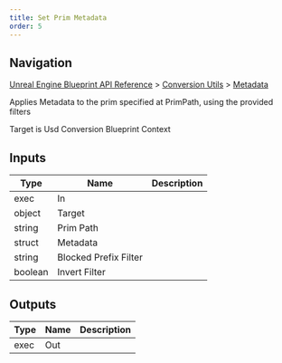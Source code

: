 ```yaml
---
title: Set Prim Metadata
order: 5
---
```

## Navigation

[Unreal Engine Blueprint API Reference](https://dev.epicgames.com/documentation/en-us/unreal-engine/BlueprintAPI) > [Conversion Utils](https://dev.epicgames.com/documentation/en-us/unreal-engine/BlueprintAPI/ConversionUtils) > [Metadata](https://dev.epicgames.com/documentation/en-us/unreal-engine/BlueprintAPI/ConversionUtils/Metadata)

Applies Metadata to the prim specified at PrimPath, using the provided filters

Target is Usd Conversion Blueprint Context

## Inputs

| Type | Name | Description |
| --- | --- | --- |
| exec | In |  |
| object | Target |  |
| string | Prim Path |  |
| struct | Metadata |  |
| string | Blocked Prefix Filter |  |
| boolean | Invert Filter |  |

## Outputs

| Type | Name | Description |
| --- | --- | --- |
| exec | Out |  |
